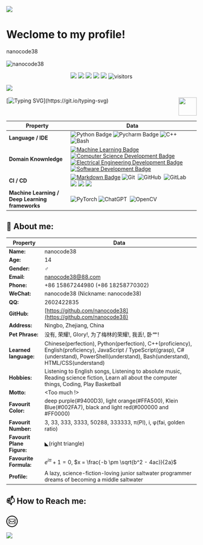 ![](assets/Bottom_up.svg)
# Weclome to my profile!
<p>nanocode38</p>
<p align="left">
<a target="blank"><img align="center" src="/src/Avatar.jpg" alt="nanocode38" height="90" width="90" /></a>
<p>
</p>


<!--   my-icons -->
<p align="center">
    <a href="https://github.com/nanocode38/nanocode38"><img src="https://img.shields.io/badge/status-updating-brightgreen.svg"></a>
    <a href="https://github.com/python/cpython"><img src="https://img.shields.io/badge/Python-3.13-FF1493.svg"></a>
    <a href="https://github.com/nanocode38/nanocode38/graphs/contributors"><img src="https://img.shields.io/github/contributors/nanocode38/nanocode38?color=red"></a>
    <a href="https://github.com/nanocode38/nanocode38/stargazers"><img src="https://img.shields.io/github/stars/nanocode38/nanocode38.svg?logo=github"></a>
    <a href="https://github.com/nanocode38/nanocode38/network/members"><img src="https://img.shields.io/github/forks/nanocode38/nanocode38.svg?color=blue&logo=github"></a>
    <img src="https://visitor-badge.laobi.icu/badge?page_id=nanocode38.nanocode38" alt="visitors"/>   
</p>

<!--   my-header-img -->
![](./src/header_.png)

<a href="https://www.python.org/"><img src="https://upload.wikimedia.org/wikipedia/commons/c/c3/Python-logo-notext.svg" align="right" height="48" width="48" ></a>

<!--   my-ticker -->    
[![Typing SVG](https://readme-typing-svg.herokuapp.com?color=%2336BCF7&center=true&vCenter=true&width=600&lines=Hi+there+👋,+I+am+nanocode38;+I+am+a+14-year-old+boy.;+Welcome+to+My+Profile!;+Over+6+years+of+programming+experience;Always+learning+new+things+;Python+learning+enthusiast;)](https://git.io/typing-svg)


<!--   skyline  3D  -->
<a href="https://skyline.github.com/BEPb/2022"><img src="./assets/Web.gif" alt="" width="auto" height="auto" /></a>
                                                                                                                                                                                                                                                                                                                                                                                                                                                                                                                                                                                                                                                                                                                                                                                                                                                                                                                                                                                                                                                                                                                                                                                                                                                                                                                                                                                                                                                                                                                                                                                                                                                                                                                                                                                                    
<!--   my-skils -->

| Property                                        | Data                                                                                                                                                                                                                                                                                                                                                                                                                                                                                                                                                                                                                                                                                                                                                                                                                                                                                                                                                                                                                                                                                                                                                                                                                                                                                                                                                                                                                                                                                                                                                                                                                                                                                                                                                                                                                                                                                                                                                                  |
|-------------------------------------------------|-----------------------------------------------------------------------------------------------------------------------------------------------------------------------------------------------------------------------------------------------------------------------------------------------------------------------------------------------------------------------------------------------------------------------------------------------------------------------------------------------------------------------------------------------------------------------------------------------------------------------------------------------------------------------------------------------------------------------------------------------------------------------------------------------------------------------------------------------------------------------------------------------------------------------------------------------------------------------------------------------------------------------------------------------------------------------------------------------------------------------------------------------------------------------------------------------------------------------------------------------------------------------------------------------------------------------------------------------------------------------------------------------------------------------------------------------------------------------------------------------------------------------------------------------------------------------------------------------------------------------------------------------------------------------------------------------------------------------------------------------------------------------------------------------------------------------------------------------------------------------------------------------------------------------------------------------------------------------|
| **Language / IDE**                              | ![Python Badge](https://img.shields.io/badge/-Python-3776AB?style=flat&logo=Python&logoColor=white) ![Pycharm Badge](https://img.shields.io/badge/-Pycharm-3776AB?style=flat&logo=Pycharm&logoColor=white) ![C++](https://img.shields.io/badge/-C++-66CC66?style=flat&logo=C%2B%2B&logoColor=00599C)&nbsp; ![Bash](https://img.shields.io/badge/-Bash-444444?style=flat&logo=GnuBash)&nbsp;                                                                                                                                                                                                                                                                                                                                                                                                                                                                                                                                                                                                                                                                                                                                                                                                                                                                                                                                                                                                                                                                                                                                                                                                                                                                                                    |
| **Domain Knownledge**                           | [![Machine Learning Badge](https://img.shields.io/badge/-Machine%20Learning-01D277?style=flat&logoColor=white)](https://github.com/BEPb/BEPb) [![Computer Science Development Badge](https://img.shields.io/badge/-Computer%20Science-FAB040?style=flat&logoColor=white)](https://github.com/search?q=user%3ABEPb&type=Repositories) [![Electrical Engineering Development Badge](https://img.shields.io/badge/-Electrical%20Engineering-4C8CBF?style=flat&logoColor=white)](https://github.com/search?q=user%3ABEPb&type=Repositories) [![Software Development Badge](https://img.shields.io/badge/-Software%20Development-FF6600?style=flat&logoColor=white)](https://github.com/search?q=user%3ABEPb&type=Repositories)                                                                                                                                                                                                                                                                                                                                                                                                                                                                                                                                                                                                                                                                                                                                                                                                                                                                                                                                                                                                                                                                                                                                                                                                                                            |
| **CI / CD**                                     | [![Markdown Badge](https://img.shields.io/badge/-Markdown-2088FF?style=flat&logo=Markdown&logoColor=white)](https://github.com/BEPb/BEPb) ![Git](https://img.shields.io/badge/-Git-004400?style=flat&logo=git)&nbsp; ![GitHub](https://img.shields.io/badge/-GitHub-444444?style=flat&logo=github)&nbsp; ![GitLab](https://img.shields.io/badge/-GitLab-444444?style=flat&logo=GitLab)&nbsp;  [![](https://img.shields.io/badge/-Docker-2496ED?style=flat-square&logo=docker&logoColor=white)](https://www.docker.com) [![](https://img.shields.io/badge/-PyCharm-000000?style=flat-square&logo=pycharm&logoColor=white)](https://www.jetbrains.com/pycharm/) [![](https://img.shields.io/badge/-VS_Code-007ACC?style=flat-square&logo=visual-studio-code&logoColor=white)](https://code.visualstudio.com)|                                                                                                                                                                                                                                                                                                                                                                                                                                                                                                                                                                                                                                                                                                                                                                                                                                                                                                                                                                                                                                                                                                                                                                                                                                                                                                                                                                                                                                                                                                                                                                                                                                                                                                                                                                                              |
| **Machine Learning / Deep Learning frameworks** | ![PyTorch](http://img.shields.io/badge/-PyTorch-eee?style=flat-square&logo=pytorch&logoColor=EE4C2C) ![ChatGPT](https://img.shields.io/badge/-ChatGPT-444444?style=flat&logo=ChatGPT)&nbsp; ![OpenCV](https://img.shields.io/badge/-OpenCV-444444?style=flat&logo=OpenCV)&nbsp; |


## 📎 About me:

| Property    | Data                                       |
|-------------|--------------------------------------------|
| **Name:**     | nanocode38                                 |
| **Age:**        |               14                           |
| **Gender:**     | ♂                                          |   
| **Email:**      | nanocode38@88.com  |
| **Phone:**      | +86 15867244980 (+86 18258770302)          |
| **WeChat:**     | nanocode38   (Nickname: nanocode38)        |
| **QQ:**         | 2602422835                                 |
| **GitHub:**     | [https://github.com/nanocode38](https://github.com/nanocode38)|
| **Address:**    | Ningbo, Zhejiang, China                    |
| **Pet Phrase:** | 没有, 荣耀!, Glory!, 为了梅林的荣耀!, 我丢!, 卧艹! |    
| **Learned language:** | Chinese(perfection), Python(perfection), C++(proficiency), English(proficiency), JavaScript / TypeScript(grasp), C#(understand), PowerShell(understand), Bash(understand), HTML/CSS(understand)|
| **Hobbies:**    | Listening to English songs, Listening to absolute music, Reading science fiction, Learn all about the computer things, Coding, Play Basketball|
| **Motto:**      | <Too much !>|
| **Favourit Color:** | deep purple(#9400D3), light orange(#FFA500), Klein Blue(#002FA7), black and light red(#000000 and #FF0000) |
| **Favourit Number:**| 3, 33, 333, 3333, 50288, 333333, π(PI), i, φ(fai, golden ratio)|
| **Favourit Plane Figure:** | ◣(right triangle) |
| **Favourite Formula:**| $e^{i\pi} + 1 = 0$,  $x = \frac{-b \pm \sqrt{b^2 - 4ac}}{2a}$|
| **Profile:** | A lazy, science-fiction-loving junior saltwater programmer dreams of becoming a middle saltwater|


## 📫 How to Reach me:
<p align="left">
<a href="https://2602422835@qq.com" target="blank"><img align="center" src="https://raw.githubusercontent.com/nanocode38/nanocode38/master/assets/gmail.svg" alt="nanocode38" height="30" width="30" /></a>




![](assets/Bottom_down.svg)